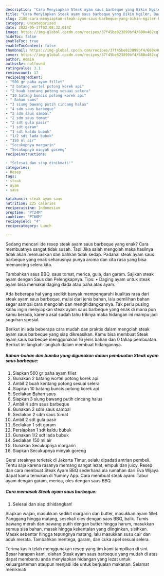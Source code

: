 ```yaml
---
description: "Cara Menyiapkan Steak ayam saus barbeque yang Bikin Ngiler, Buat Buka Puasa Enak Banget"
title: "Cara Menyiapkan Steak ayam saus barbeque yang Bikin Ngiler, Buat Buka Puasa Enak Banget"
slug: 2180-cara-menyiapkan-steak-ayam-saus-barbeque-yang-bikin-ngiler-buat-buka-puasa-enak-banget
category: Uncategorized
date: 2022-05-17T02:08:32.014Z
image: https://img-global.cpcdn.com/recipes/37f45be823899bf4/680x482cq70/steak-ayam-saus-barbeque-foto-resep-utama.jpg
hideToc: false
enableToc: true
enableTocContent: false
thumbnail: https://img-global.cpcdn.com/recipes/37f45be823899bf4/680x482cq70/steak-ayam-saus-barbeque-foto-resep-utama.jpg
cover: https://img-global.cpcdn.com/recipes/37f45be823899bf4/680x482cq70/steak-ayam-saus-barbeque-foto-resep-utama.jpg
author: Admin
authorAv: notfound
ratingvalue: 3.1
reviewcount: 17
recipeingredient:
- "500 gr paha ayam fillet"
- "2 batang wortel potong korek api"
- "2 buah kentang potong sesuai selera"
- "10 batang buncis potong korek api"
- " Bahan saus"
- "3 siung bawang putih cincang halus"
- "4 sdm saus barbeque"
- "2 sdm saus sambal"
- "2 sdm saus tomat"
- "2 sdt gula pasir"
- "1 sdt garam"
- "1 sdt kaldu bubuk"
- "1/2 sdt lada bubuk"
- "150 ml air"
- "Secukupnya margarin"
- "Secukupnya minyak goreng"
recipeinstructions:

- "Selesai dan siap dinikmati!"
categories:
- Resep
tags:
- steak
- ayam
- saus

katakunci: steak ayam saus 
nutrition: 225 calories
recipecuisine: Indonesian
preptime: "PT24M"
cooktime: "PT60M"
recipeyield: "4"
recipecategory: Lunch

---
```



Sedang mencari ide resep steak ayam saus barbeque yang enak? Cara membuatnya sangat tidak susah. Tapi Jika salah mengolah maka hasilnya tidak akan memuaskan dan bahkan tidak sedap. Padahal steak ayam saus barbeque yang enak seharusnya punya aroma dan cita rasa yang bisa memancing selera kita.


Tambahkan saus BBQ, saus tomat, merica, gula, dan garam. Sajikan steak ayam dengan Saus dan Pelengkapnya. Tips: • Daging ayam untuk steak ayam bisa memakai daging dada atau paha atas ayam.

Ada beberapa hal yang sedikit banyak mempengaruhi kualitas rasa dari steak ayam saus barbeque, mulai dari jenis bahan, lalu pemilihan bahan segar sampai cara mengolah dan menghidangkannya. Tak perlu pusing kalau ingin menyiapkan steak ayam saus barbeque yang enak di mana pun kamu berada, karena asal sudah tahu triknya maka hidangan ini mampu jadi suguhan spesial.


Berikut ini ada beberapa cara mudah dan praktis dalam mengolah steak ayam saus barbeque yang siap dikreasikan. Kamu bisa membuat Steak ayam saus barbeque menggunakan 16 jenis bahan dan 0 tahap pembuatan. Berikut ini langkah-langkah dalam membuat hidangannya.

<!--inarticleads1-->

##### Bahan-bahan dan bumbu yang digunakan dalam pembuatan Steak ayam saus barbeque:

1. Siapkan 500 gr paha ayam fillet
1. Gunakan 2 batang wortel potong korek api
1. Ambil 2 buah kentang potong sesuai selera
1. Siapkan 10 batang buncis potong korek api
1. Sediakan  Bahan saus
1. Siapkan 3 siung bawang putih cincang halus
1. Ambil 4 sdm saus barbeque
1. Gunakan 2 sdm saus sambal
1. Sediakan 2 sdm saus tomat
1. Ambil 2 sdt gula pasir
1. Sediakan 1 sdt garam
1. Persiapkan 1 sdt kaldu bubuk
1. Gunakan 1/2 sdt lada bubuk
1. Sediakan 150 ml air
1. Gunakan Secukupnya margarin
1. Siapkan Secukupnya minyak goreng


Gerai steaknya terletak di Jakarta Timur, selalu dipadati antrian pembeli. Tentu saja karena rasanya memang sangat lezat, empuk dan juicy. Resep dan cara membuat Steak Ayam BBQ sederhana ala rumahan dari Eva Wijaya dapat kamu temukan di Yummy App. Cara membuat steak ayam: Tabur ayam dengan garam, merica, oles dengan saus BBQ. 

<!--inarticleads2-->

##### Cara memasak Steak ayam saus barbeque:


1. Selesai dan siap dihidangkan!

Siapkan wajan, masukkan sedikit margarin dan butter, masukkan ayam fillet. Panggang hingga matang, sesekali oles dengan saos BBQ, balik. Tumis bawang merah dan bawang putih dengan butter hingga harum, masukkan semua sisa bahan, masak hingga kekentalan yang diinginkan, sisihkan. Masak sebentar hingga tepungnya matang, lalu masukkan susu cair dan aduk merata. Tambahkan mentega, garam, dan cuka apel sesuai selera. 

Terima kasih telah menggunakan resep yang tim kami tampilkan di sini. Besar harapan kami, olahan Steak ayam saus barbeque yang mudah di atas dapat membantu anda menyiapkan hidangan yang lezat untuk keluarga/teman ataupun menjadi ide untuk berjualan makanan. Selamat menikmati
